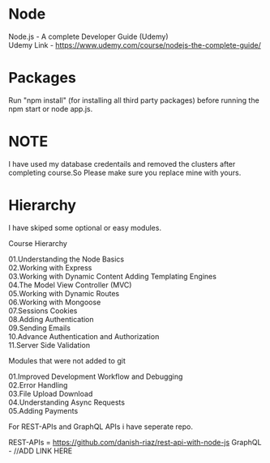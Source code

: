 # Node
Node.js - A complete Developer Guide (Udemy)<br/>
Udemy Link - https://www.udemy.com/course/nodejs-the-complete-guide/ <br/>

# Packages
Run "npm install" (for installing all third party packages) before running the npm start or node app.js.<br/>

# NOTE
I have used my database credentails and removed the clusters after completing course.So Please make sure you replace mine with yours.<br/>

# Hierarchy
I have skiped some optional or easy modules.<br/>

Course Hierarchy<br/>

01.Understanding the Node Basics<br/>
02.Working with Express<br/>
03.Working with Dynamic Content Adding Templating Engines<br/>
04.The Model View Controller (MVC)<br/>
05.Working with Dynamic Routes<br/>
06.Working with Mongoose<br/>
07.Sessions Cookies<br/>
08.Adding Authentication<br/>
09.Sending Emails<br/>
10.Advance Authentication and Authorization<br/>
11.Server Side Validation<br/>

Modules that were not added to git<br/>

01.Improved Development Workflow and Debugging<br/>
02.Error Handling<br/>
03.File Upload  Download<br/>
04.Understanding Async Requests<br/>
05.Adding Payments<br/>

For REST-APIs and GraphQL APIs i have seperate repo.<br/>

REST-APIs = https://github.com/danish-riaz/rest-api-with-node-js
GraphQL - //ADD LINK HERE<br/>



